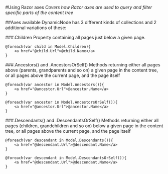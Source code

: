 #Using Razor axes
_Covers how Razor axes are used to query and filter specific parts of the content tree_

##Axes available
DynamicNode has 3 different kinds of collections and 2 additional variations of these:

###.Children
Property containing all pages just below a given page.

	@foreach(var child in Model.Children){
		<a href="@child.Url">@child.Name</a>
	}

###.Ancestors() and .AncestorsOrSelf()
Methods returning either all pages above (parents, grandparents and so on) a given page in the content tree, or all pages above the current page, and the page itself

	@foreach(var ancestor in Model.Ancestors()){
		<a href="@ancestor.Url">@ancestor.Name</a>
	}

	@foreach(var ancestor in Model.AncestorsOrSelf()){
		<a href="@ancestor.Url">@ancestor.Name</a>
	}

###.Descendants() and .DescendantsOrSelf()
Methods returning either all pages (children, grandchildren and so on) below a given page in the content tree, or all pages above the current page, and the page itself

	@foreach(var descendant in Model.Descendants()){
		<a href="@descendant.Url">@descendant.Name</a>
	}

	@foreach(var descendant in Model.DescendantsOrSelf()){
		<a href="@descendant.Url">@descendant.Name</a>
	}
